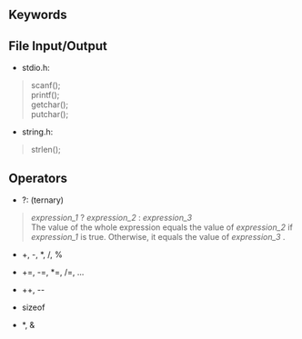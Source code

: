 ## Keywords

## File Input/Output

* stdio.h:  
> scanf();  
> printf();  
> getchar();  
> putchar();  

* string.h:  
> strlen();  

## Operators  

* ?: (ternary)  
> *expression_1* ? *expression_2* : *expression_3*  
> The value of the whole expression equals the value of *expression_2* if *expression_1* is true. Otherwise, it equals the value of 
*expression_3* .  

* +, -, *, /, %

* +=, -=, *=, /=, ...

* ++, --

* sizeof

* \*, &
